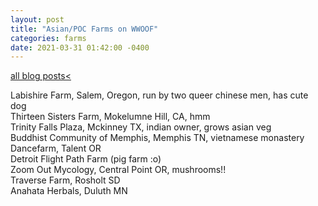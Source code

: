 ```yaml
---
layout: post
title: "Asian/POC Farms on WWOOF"
categories: farms
date: 2021-03-31 01:42:00 -0400
---
```

<a href="/blog-posts">all blog posts< </a>  
  
Labishire Farm, Salem, Oregon, run by two queer chinese men, has cute dog  
Thirteen Sisters Farm, Mokelumne Hill, CA, hmm  
Trinity Falls Plaza, Mckinney TX, indian owner, grows asian veg  
Buddhist Community of Memphis, Memphis TN, vietnamese monastery  
Dancefarm, Talent OR  
Detroit Flight Path Farm (pig farm :o)  
Zoom Out Mycology, Central Point OR, mushrooms!!  
Traverse Farm, Rosholt SD  
Anahata Herbals, Duluth MN  